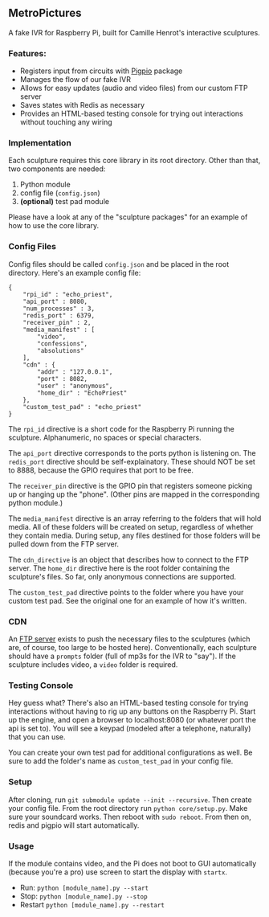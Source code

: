 ## MetroPictures

A fake IVR for Raspberry Pi, built for Camille Henrot's interactive sculptures.

### Features:

*	Registers input from circuits with [Pigpio](abyz.co.uk/rpi/pigpio/python.html) package
*	Manages the flow of our fake IVR
*	Allows for easy updates (audio and video files) from our custom FTP server
*	Saves states with Redis as necessary
*	Provides an HTML-based testing console for trying out interactions without touching any wiring

### Implementation

Each sculpture requires this core library in its root directory.  Other than that, two components are needed:

1.	Python module
1.	config file (`config.json`)
1.	__(optional)__ test pad module

Please have a look at any of the "sculpture packages" for an example of how to use the core library.

### Config Files

Config files should be called `config.json` and be placed in the root directory.  Here's an example config file:

```
{
	"rpi_id" : "echo_priest",
	"api_port" : 8080,
	"num_processes" : 3,
	"redis_port" : 6379,
	"receiver_pin" : 2,
	"media_manifest" : [
		"video",
		"confessions",
		"absolutions"
	],
	"cdn" : {
		"addr" : "127.0.0.1",
		"port" : 8082,
		"user" : "anonymous",
		"home_dir" : "EchoPriest"
	},
	"custom_test_pad" : "echo_priest"
}

```

The `rpi_id` directive is a short code for the Raspberry Pi running the sculpture.  Alphanumeric, no spaces or special characters.

The `api_port` directive corresponds to the ports python is listening on.  The `redis_port` directive should be self-explainatory.  These should NOT be set to 8888, because the GPIO requires that port to be free.

The `receiver_pin` directive is the GPIO pin that registers someone picking up or hanging up the "phone".  (Other pins are mapped in the corresponding python module.)

The `media_manifest` directive is an array referring to the folders that will hold media.  All of these folders will be created on setup, regardless of whether they contain media.  During setup, any files destined for those folders will be pulled down from the FTP server.

The `cdn_directive` is an object that describes how to connect to the FTP server.  The `home_dir` directive here is the root folder containing the sculpture's files.  So far, only anonymous connections are supported.

The `custom_test_pad` directive points to the folder where you have your custom test pad.  See the original one for an example of how it's written.

### CDN

An [FTP server](https://github.com/MetroPictures/MPCDN) exists to push the necessary files to the sculptures (which are, of course, too large to be hosted here).  Conventionally, each sculpture should have a `prompts` folder (full of mp3s for the IVR to "say").  If the sculpture includes video, a `video` folder is required.

### Testing Console

Hey guess what?  There's also an HTML-based testing console for trying interactions without having to rig up any buttons on the Raspberry Pi.  Start up the engine, and open a browser to localhost:8080 (or whatever port the api is set to).  You will see a keypad (modeled after a telephone, naturally) that you can use.

You can create your own test pad for additional configurations as well.  Be sure to add the folder's name as `custom_test_pad` in your config file.

### Setup

After cloning, run `git submodule update --init --recursive`.  Then create your config file.  From the root directory run `python core/setup.py`.  Make sure your soundcard works.  Then reboot with `sudo reboot`.  From then on, redis and pigpio will start automatically.

### Usage

If the module contains video, and the Pi does not boot to GUI automatically (because you're a pro) use screen to start the display with `startx`.

*	Run: `python [module_name].py --start`
*	Stop: `python [module_name].py --stop`
*	Restart `python [module_name].py --restart`
